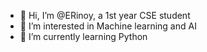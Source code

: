 - 👋 Hi, I’m @ERinoy, a 1st year CSE student
- 👀 I’m interested in Machine learning and AI
- 🌱 I’m currently learning Python

<!---
ERinoy/ERinoy is a ✨ special ✨ repository because its `README.md` (this file) appears on your GitHub profile.
You can click the Preview link to take a look at your changes.
--->
